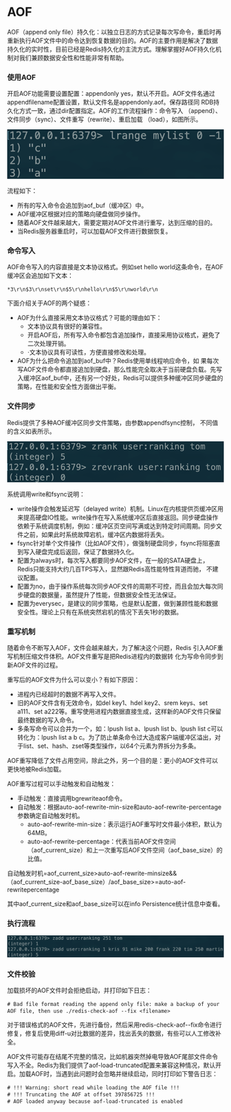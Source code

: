 # AOF

AOF（append only file）持久化：以独立日志的方式记录每次写命令，重启时再重新执行AOF文件中的命令达到恢复数据的目的。AOF的主要作用是解决了数据持久化的实时性，目前已经是Redis持久化的主流方式。理解掌握好AOF持久化机制对我们兼顾数据安全性和性能非常有帮助。

### 使用AOF

开启AOF功能需要设置配置：appendonly yes，默认不开启。AOF文件名通过appendfilename配置设置，默认文件名是appendonly.aof。保存路径同 RDB持久化方式一致，通过dir配置指定。AOF的工作流程操作：命令写入 （append）、文件同步（sync）、文件重写（rewrite）、重启加载 （load），如图所示。

![](../.gitbook/assets/image%20%2853%29.png)

流程如下：

* 所有的写入命令会追加到aof\_buf（缓冲区）中。
* AOF缓冲区根据对应的策略向硬盘做同步操作。
* 随着AOF文件越来越大，需要定期对AOF文件进行重写，达到压缩的目的。
* 当Redis服务器重启时，可以加载AOF文件进行数据恢复。

### 命令写入

AOF命令写入的内容直接是文本协议格式。例如set hello world这条命令，在AOF缓冲区会追加如下文本：

```text
*3\r\n$3\r\nset\r\n$5\r\nhello\r\n$5\r\nworld\r\n
```

下面介绍关于AOF的两个疑惑：

* AOF为什么直接采用文本协议格式？可能的理由如下：
  * 文本协议具有很好的兼容性。
  * 开启AOF后，所有写入命令都包含追加操作，直接采用协议格式，避免了二次处理开销。
  * ·文本协议具有可读性，方便直接修改和处理。
* AOF为什么把命令追加到aof\_buf中？Redis使用单线程响应命令，如 果每次写AOF文件命令都直接追加到硬盘，那么性能完全取决于当前硬盘负载。先写入缓冲区aof\_buf中，还有另一个好处，Redis可以提供多种缓冲区同步硬盘的策略，在性能和安全性方面做出平衡。

### 文件同步

Redis提供了多种AOF缓冲区同步文件策略，由参数appendfsync控制， 不同值的含义如表所示。

![](../.gitbook/assets/image%20%2810%29.png)

系统调用write和fsync说明：

* write操作会触发延迟写（delayed write）机制。Linux在内核提供页缓冲区用来提高硬盘IO性能。write操作在写入系统缓冲区后直接返回。同步硬盘操作依赖于系统调度机制，例如：缓冲区页空间写满或达到特定时间周期。同步文件之前，如果此时系统故障宕机，缓冲区内数据将丢失。
* fsync针对单个文件操作（比如AOF文件），做强制硬盘同步，fsync将阻塞直到写入硬盘完成后返回，保证了数据持久化。
* 配置为always时，每次写入都要同步AOF文件，在一般的SATA硬盘上，Redis只能支持大约几百TPS写入，显然跟Redis高性能特性背道而驰， 不建议配置。
* 配置为no，由于操作系统每次同步AOF文件的周期不可控，而且会加大每次同步硬盘的数据量，虽然提升了性能，但数据安全性无法保证。
* 配置为everysec，是建议的同步策略，也是默认配置，做到兼顾性能和数据安全性。理论上只有在系统突然宕机的情况下丢失1秒的数据。

### 重写机制

随着命令不断写入AOF，文件会越来越大，为了解决这个问题，Redis 引入AOF重写机制压缩文件体积。AOF文件重写是把Redis进程内的数据转 化为写命令同步到新AOF文件的过程。

重写后的AOF文件为什么可以变小？有如下原因：

* 进程内已经超时的数据不再写入文件。
* 旧的AOF文件含有无效命令，如del key1、hdel key2、srem keys、set a111、set a222等。重写使用进程内数据直接生成，这样新的AOF文件只保留最终数据的写入命令。
* 多条写命令可以合并为一个，如：lpush list a、lpush list b、lpush list c可以转化为：lpush list a b c。为了防止单条命令过大造成客户端缓冲区溢出，对于list、set、hash、zset等类型操作，以64个元素为界拆分为多条。

AOF重写降低了文件占用空间，除此之外，另一个目的是：更小的AOF文件可以更快地被Redis加载。

AOF重写过程可以手动触发和自动触发：

* 手动触发：直接调用bgrewriteaof命令。
* 自动触发：根据auto-aof-rewrite-min-size和auto-aof-rewrite-percentage参数确定自动触发时机。
  * auto-aof-rewrite-min-size：表示运行AOF重写时文件最小体积，默认为64MB。
  * auto-aof-rewrite-percentage：代表当前AOF文件空间 （aof\_current\_size）和上一次重写后AOF文件空间（aof\_base\_size）的比值。

自动触发时机=aof\_current\_size&gt;auto-aof-rewrite-minsize&&（aof\_current\_size-aof\_base\_size）/aof\_base\_size&gt;=auto-aof-rewritepercentage

其中aof\_current\_size和aof\_base\_size可以在info Persistence统计信息中查看。

### 执行流程

![](../.gitbook/assets/image%20%2854%29.png)

### 文件校验

加载损坏的AOF文件时会拒绝启动，并打印如下日志：

```text
# Bad file format reading the append only file: make a backup of your AOF file, then use ./redis-check-aof --fix <filename>
```

对于错误格式的AOF文件，先进行备份，然后采用redis-check-aof--fix命令进行修复，修复后使用diff-u对比数据的差异，找出丢失的数据，有些可以人工修改补全。

AOF文件可能存在结尾不完整的情况，比如机器突然掉电导致AOF尾部文件命令写入不全。Redis为我们提供了aof-load-truncated配置来兼容这种情况，默认开启。加载AOF时，当遇到此问题时会忽略并继续启动，同时打印如下警告日志：

```text
# !!! Warning: short read while loading the AOF file !!!
# !!! Truncating the AOF at offset 397856725 !!!
# AOF loaded anyway because aof-load-truncated is enabled
```



